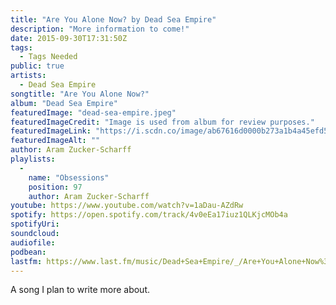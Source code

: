 ```yaml
---
title: "Are You Alone Now? by Dead Sea Empire"
description: "More information to come!"
date: 2015-09-30T17:31:50Z
tags:
  - Tags Needed
public: true
artists:
  - Dead Sea Empire
songtitle: "Are You Alone Now?"
album: "Dead Sea Empire"
featuredImage: "dead-sea-empire.jpeg"
featuredImageCredit: "Image is used from album for review purposes."
featuredImageLink: "https://i.scdn.co/image/ab67616d0000b273a1b4a45efd59c9af647c3264"
featuredImageAlt: ""
author: Aram Zucker-Scharff
playlists:
  -
    name: "Obsessions"
    position: 97
    author: Aram Zucker-Scharff
youtube: https://www.youtube.com/watch?v=1aDau-AZdRw
spotify: https://open.spotify.com/track/4v0eEa17iuz1QLKjcMOb4a
spotifyUri: 
soundcloud:
audiofile:
podbean:
lastfm: https://www.last.fm/music/Dead+Sea+Empire/_/Are+You+Alone+Now%3F
---
```


A song I plan to write more about.
		
